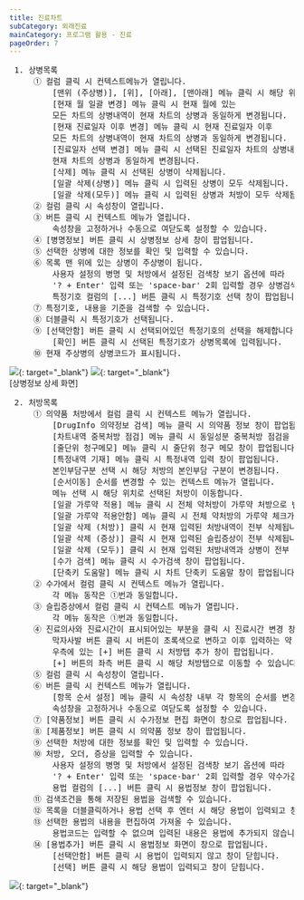 ```yaml
---
title: 진료차트
subCategory: 외래진료
mainCategory: 프로그램 활용 - 진료
pageOrder: 7
---
```


<pre>
 <t2><bold>1. 상병목록</bold></t2>
     ① 컬럼 클릭 시 컨텍스트메뉴가 열립니다.
         [맨위 (주상병)], [위], [아래], [맨아래] 메뉴 클릭 시 해당 위치로 선택된 상병이 이동합니다.
         [현재 월 일괄 변경] 메뉴 클릭 시 현재 월에 있는 
         모든 차트의 상병내역이 현재 차트의 상병과 동일하게 변경됩니다.
         [현재 진료일자 이후 변경] 메뉴 클릭 시 현재 진료일자 이후 
         모든 차트의 상병내역이 현재 차트의 상병과 동일하게 변경됩니다.
         [진료일자 선택 변경] 메뉴 클릭 시 선택된 진료일자 차트의 상병내역이 
         현재 차트의 상병과 동일하게 변경됩니다.
         [삭제] 메뉴 클릭 시 선택된 상병이 삭제됩니다.
         [일괄 삭제(상병)] 메뉴 클릭 시 입력된 상병이 모두 삭제됩니다.
         [일괄 삭제(모두)] 메뉴 클릭 시 입력된 상병과 처방이 모두 삭제됩니다. 
     ② 컬럼 클릭 시 속성창이 열립니다.
     ③ 버튼 클릭 시 컨텍스트 메뉴가 열립니다.
         속성창을 고정하거나 수동으로 여닫도록 설정할 수 있습니다.
     ④ [병명정보] 버튼 클릭 시 상병정보 상세 창이 팝업됩니다. 
     ⑤ 선택한 상병에 대한 정보를 확인 및 입력할 수 있습니다.
     ⑥ 목록 맨 위에 있는 상병이 주상병이 됩니다.
         사용자 설정의 병명 및 처방에서 설정된 검색창 보기 옵션에 따라 
         '? + Enter' 입력 또는 'space-bar' 2회 입력할 경우 상병검색 창이 팝업됩니다.
         특정기호 컬럼의 [...] 버튼 클릭 시 특정기호 선택 창이 팝업됩니다.
     ⑦ 특정기호, 내용을 기준을 검색할 수 있습니다.
     ⑧ 더블클릭 시 특정기호가 선택됩니다.
     ⑨ [선택안함] 버튼 클릭 시 선택되어있던 특정기호의 선택을 해제합니다.
         [확인] 버튼 클릭 시 선택된 특정기호가 상병목록에 입력됩니다.
     ⑩ 현재 주상병의 상병코드가 표시됩니다.  
</pre>
[![](/images/{{page.url}}_1.png)](/images/{{page.url}}_1.png){: target="_blank"}
[![](/images/{{page.url}}_2.png)](/images/{{page.url}}_2.png){: target="_blank"}
<br/>
[상병정보 상세 화면]

<pre>
 <t2><bold>2. 처방목록</bold></t2>
     ① 의약품 처방에서 컬럼 클릭 시 컨텍스트 메뉴가 열립니다.
         [DrugInfo 의약정보 검색] 메뉴 클릭 시 의약품 정보 창이 팝업됩니다.
         [차트내역 중복처방 점검] 메뉴 클릭 시 동일성분 중복처방 점검을 수행합니다.
         [줄단위 청구메모] 메뉴 클릭 시 줄단위 청구 메모 창이 팝업됩니다.
         [특정내역 기재] 메뉴 클릭 시 특정내역 입력 창이 팝업됩니다.
         본인부담구분 선택 시 해당 처방의 본인부담 구분이 변경됩니다.
         [순서이동] 순서를 변경할 수 있는 컨텍스트 메뉴가 열립니다. 
         메뉴 선택 시 해당 위치로 선택된 처방이 이동합니다.
         [일괄 가루약 적용] 메뉴 클릭 시 전체 약처방이 가루약 처방으로 변경됩니다.
         [일괄 가루약 적용안함] 메뉴 클릭 시 전체 약처방의 가루약 체크가 해제됩니다.
         [일괄 삭제 (처방)] 클릭 시 현재 입력된 처방내역이 전부 삭제됩니다.
         [일괄 삭제 (증상)] 클릭 시 현재 입력된 슬립증상이 전부 삭제됩니다.
         [일괄 삭제 (모두)] 클릭 시 현재 입력된 처방내역과 상병이 전부 삭제됩니다.
         [수가 검색] 메뉴 클릭 시 수가검색 창이 팝업됩니다.
         [단축키 도움말] 메뉴 클릭 시 차트 단축키 도움말 창이 팝업됩니다. 
     ② 수가에서 컬럼 클릭 시 컨텍스트 메뉴가 열립니다. 
         각 메뉴 동작은 ①번과 동일합니다. 
     ③ 슬립증상에서 컬럼 클릭 시 컨텍스트 메뉴가 열립니다. 
         각 메뉴 동작은 ①번과 동일합니다. 
     ④ 진료의사와 진료시간이 표시되어있는 부분을 클릭 시 진료시간 변경 창이 팝업됩니다.
         막자사발 버튼 클릭 시 버튼이 초록색으로 변하고 이후 입력하는 약 처방이 가루약으로 체크됩니다.
         우측에 있는 [+] 버튼 클릭 시 처방탭 추가 창이 팝업됩니다.
         [+] 버튼의 좌측 버튼 클릭 시 해당 처방탭으로 이동할 수 있습니다. 
     ⑤ 컬럼 클릭 시 속성창이 열립니다.
     ⑥ 버튼 클릭 시 컨텍스트 메뉴가 열립니다.
         [항목 순서 설정] 메뉴 클릭 시 속성창 내부 각 항목의 순서를 변경할 수 있습니다.
         속성창을 고정하거나 수동으로 여닫도록 설정할 수 있습니다. 
     ⑦ [약품정보] 버튼 클릭 시 수가정보 편집 화면이 창으로 팝업됩니다.
     ⑧ [제품정보] 버튼 클릭 시 의약품 정보 창이 팝업됩니다.
     ⑨ 선택한 처방에 대한 정보를 확인 및 입력할 수 있습니다.
     ⑩ 처방, 오더, 증상을 입력할 수 있습니다.
         사용자 설정의 병명 및 처방에서 설정된 검색창 보기 옵션에 따라 
         '? + Enter' 입력 또는 'space-bar' 2회 입력할 경우 약수가검색 창이 팝업됩니다.
         용법 컬럼의 [...] 버튼 클릭 시 용법정보 창이 팝업됩니다.
     ⑪ 검색조건을 통해 저장된 용법을 검색할 수 있습니다.
     ⑫ 목록을 더블클릭하거나 용법 선택 후 엔터 시 해당 용법이 입력되고 창이 닫힙니다.
     ⑬ 선택한 용법의 내용을 편집하여 가져올 수 있습니다. 
         용법코드는 입력할 수 없으며 입력된 내용은 용법에 추가되지 않습니다. 
     ⑭ [용법추가] 버튼 클릭 시 용법정보 화면이 창으로 팝업됩니다.
         [선택안함] 버튼 클릭 시 용법이 입력되지 않고 창이 닫힙니다.
         [선택] 버튼 클릭 시 해당 용법이 입력되고 창이 닫힙니다.
</pre>
[![](/images/{{page.url}}_3.png)](/images/{{page.url}}_3.png){: target="_blank"}

